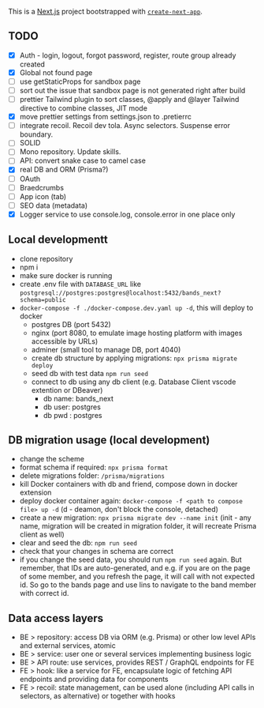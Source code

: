 This is a [Next.js](https://nextjs.org) project bootstrapped with [`create-next-app`](https://nextjs.org/docs/app/api-reference/cli/create-next-app).

## TODO

- [x] Auth - login, logout, forgot password, register, route group already created
- [x] Global not found page
- [ ] use getStaticProps for sandbox page
- [ ] sort out the issue that sandbox page is not generated right after build
- [ ] prettier Tailwind plugin to sort classes, @apply and @layer Tailwind directive to combine classes, JIT mode
- [x] move prettier settings from settings.json to .pretierrc
- [ ] integrate recoil. Recoil dev tola. Async selectors. Suspense error boundary. 
- [ ] SOLID
- [ ] Mono repository. Update skills. 
- [ ] API: convert snake case to camel case
- [x] real DB and ORM (Prisma?)
- [ ] OAuth
- [ ] Braedcrumbs
- [ ] App icon (tab)
- [ ] SEO data (metadata)
- [x] Logger service to use console.log, console.error in one place only

## Local developmentt
- clone repository
- npm i
- make sure docker is running
- create .env file with `DATABASE_URL` like `postgresql://postgres:postgres@localhost:5432/bands_next?schema=public`
- `docker-compose -f ./docker-compose.dev.yaml up -d`, this will deploy to docker
  - postgres DB (port 5432)
  - nginx (port 8080, to emulate image hosting platform with images accessible by URLs)
  - adminer (small tool to manage DB, port 4040)
  - create db structure by applying migrations: `npx prisma migrate deploy`
  - seed db with test data `npm run seed`
  - connect to db using any db client (e.g. Database Client vscode extention or DBeaver)
    - db name: bands_next
    - db user: postgres
    - db pwd : postgres

## DB migration usage (local development)
- change the scheme
- format schema if required: `npx prisma format`
- delete migrations folder: `/prisma/migrations`
- kill Docker containers with db and friend, compose down in docker extension
- deploy docker container again: `docker-compose -f <path to compose file> up -d` (d - deamon, don't block the console, detached)
- create a new migration: `npx prisma migrate dev --name init` (init - any name, migration will be created in migration folder, it will recreate Prisma client as well)
- clear and seed the db: `npm run seed`
- check that your changes in schema are correct
- if you change the seed data, you should run `npm run seed` again. But remember, that IDs are auto-generated, and e.g. if you are on the page of some member, and you refresh the page, it will call with not expected id. So go to the bands page and use lins to navigate to the band member with correct id.

## Data access layers
- BE > repository: access DB via ORM (e.g. Prisma) or other low level APIs and external services, atomic
- BE > service: user one or several services implementing business logic
- BE > API route: use services, provides REST / GraphQL endpoints for FE
- FE > hook: like a service for FE, encapsulate logic of fetching API endpoints and providing data for components
- FE > recoil: state management, can be used alone (including API calls in selectors, as alternative) or together with hooks
